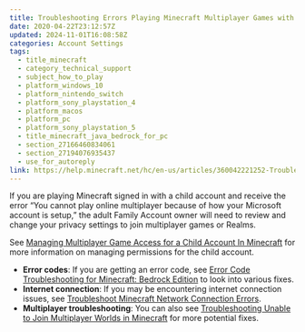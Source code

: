 ```yaml
---
title: Troubleshooting Errors Playing Minecraft Multiplayer Games with a Child Account
date: 2020-04-22T23:12:57Z
updated: 2024-11-01T16:08:58Z
categories: Account Settings
tags:
  - title_minecraft
  - category_technical_support
  - subject_how_to_play
  - platform_windows_10
  - platform_nintendo_switch
  - platform_sony_playstation_4
  - platform_macos
  - platform_pc
  - platform_sony_playstation_5
  - title_minecraft_java_bedrock_for_pc
  - section_27166460834061
  - section_27194076935437
  - use_for_autoreply
link: https://help.minecraft.net/hc/en-us/articles/360042221252-Troubleshooting-Errors-Playing-Minecraft-Multiplayer-Games-with-a-Child-Account
---
```


If you are playing Minecraft signed in with a child account and receive the error “You cannot play online multiplayer because of how your Microsoft account is setup,” the adult Family Account owner will need to review and change your privacy settings to join multiplayer games or Realms.

See [Managing Multiplayer Game Access for a Child Account In Minecraft](./Managing-Multiplayer-Game-Access-for-a-Child-Account-in-Minecraft.md) for more information on managing permissions for the child account.

- **Error codes**: If you are getting an error code, see [Error Code Troubleshooting for Minecraft: Bedrock Edition](../Performance-Troubleshooting/Error-Code-Troubleshooting-for-Minecraft-Bedrock-Edition.md) to look into various fixes.
- **Internet connection**: If you may be encountering internet connection issues, see [Troubleshoot Minecraft Network Connection Errors](../Performance-Troubleshooting/Troubleshoot-Minecraft-Network-Connection-Errors.md).
- **Multiplayer troubleshooting**: You can also see [Troubleshooting Unable to Join Multiplayer Worlds in Minecraft](../Multiplayer-Support/Troubleshoot-Unable-to-Join-Multiplayer-Games-in-Minecraft.md) for more potential fixes.

